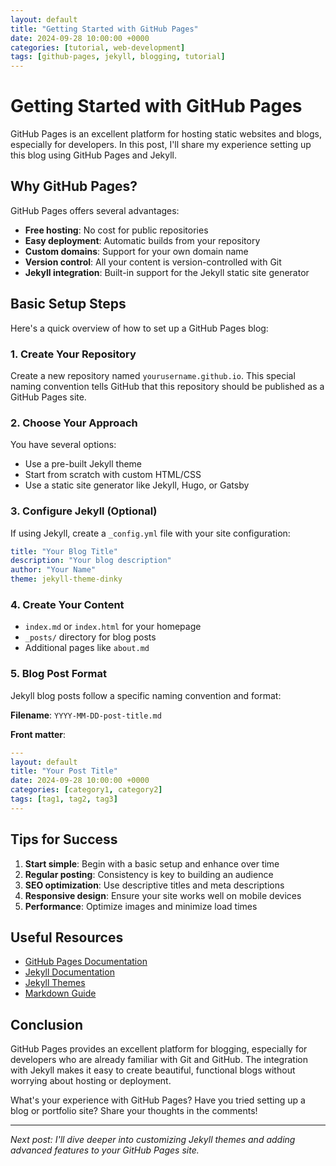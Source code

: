 ```yaml
---
layout: default
title: "Getting Started with GitHub Pages"
date: 2024-09-28 10:00:00 +0000
categories: [tutorial, web-development]
tags: [github-pages, jekyll, blogging, tutorial]
---
```


# Getting Started with GitHub Pages

GitHub Pages is an excellent platform for hosting static websites and blogs, especially for developers. In this post, I'll share my experience setting up this blog using GitHub Pages and Jekyll.

## Why GitHub Pages?

GitHub Pages offers several advantages:

- **Free hosting**: No cost for public repositories
- **Easy deployment**: Automatic builds from your repository
- **Custom domains**: Support for your own domain name
- **Version control**: All your content is version-controlled with Git
- **Jekyll integration**: Built-in support for the Jekyll static site generator

## Basic Setup Steps

Here's a quick overview of how to set up a GitHub Pages blog:

### 1. Create Your Repository

Create a new repository named `yourusername.github.io`. This special naming convention tells GitHub that this repository should be published as a GitHub Pages site.

### 2. Choose Your Approach

You have several options:
- Use a pre-built Jekyll theme
- Start from scratch with custom HTML/CSS
- Use a static site generator like Jekyll, Hugo, or Gatsby

### 3. Configure Jekyll (Optional)

If using Jekyll, create a `_config.yml` file with your site configuration:

```yaml
title: "Your Blog Title"
description: "Your blog description"
author: "Your Name"
theme: jekyll-theme-dinky
```

### 4. Create Your Content

- `index.md` or `index.html` for your homepage
- `_posts/` directory for blog posts
- Additional pages like `about.md`

### 5. Blog Post Format

Jekyll blog posts follow a specific naming convention and format:

**Filename**: `YYYY-MM-DD-post-title.md`

**Front matter**:
```yaml
---
layout: default
title: "Your Post Title"
date: 2024-09-28 10:00:00 +0000
categories: [category1, category2]
tags: [tag1, tag2, tag3]
---
```

## Tips for Success

1. **Start simple**: Begin with a basic setup and enhance over time
2. **Regular posting**: Consistency is key to building an audience
3. **SEO optimization**: Use descriptive titles and meta descriptions
4. **Responsive design**: Ensure your site works well on mobile devices
5. **Performance**: Optimize images and minimize load times

## Useful Resources

- [GitHub Pages Documentation](https://docs.github.com/en/pages)
- [Jekyll Documentation](https://jekyllrb.com/docs/)
- [Jekyll Themes](https://jekyllthemes.io/)
- [Markdown Guide](https://www.markdownguide.org/)

## Conclusion

GitHub Pages provides an excellent platform for blogging, especially for developers who are already familiar with Git and GitHub. The integration with Jekyll makes it easy to create beautiful, functional blogs without worrying about hosting or deployment.

What's your experience with GitHub Pages? Have you tried setting up a blog or portfolio site? Share your thoughts in the comments!

---

*Next post: I'll dive deeper into customizing Jekyll themes and adding advanced features to your GitHub Pages site.*